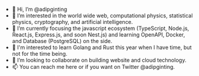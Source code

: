 - 👋 Hi, I’m @adipginting
- 👀 I’m interested in the world wide web, computational physics, statistical physics, cryptography, and artificial intelligence.
- 🌱 I’m currently focusing the javascript ecosystem (TypeScript, Node.js, React.js, Express.js, and soon Nest.js) and learning OpenAPI, Docker, and Database (PostgreSQL) on the side.
- 🚀 I'm interested to learn Golang and Rust this year when I have time, but not for the time being.
- 💞️ I’m looking to collaborate on building website and cloud technology.
- 📫 You can reach me here or if you want on Twitter @adipginting.

<!---
adipginting/adipginting is a ✨ special ✨ repository because its `README.md` (this file) appears on your GitHub profile.
You can click the Preview link to take a look at your changes.
--->
